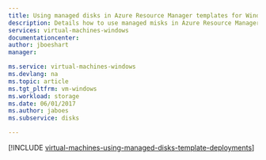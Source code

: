 ```yaml
---
title: Using managed disks in Azure Resource Manager templates for Windows VMs | Microsoft Docs
description: Details how to use managed misks in Azure Resource Manager templates for Windows VMs
services: virtual-machines-windows
documentationcenter:
author: jboeshart
manager: 

ms.service: virtual-machines-windows
ms.devlang: na
ms.topic: article
ms.tgt_pltfrm: vm-windows
ms.workload: storage
ms.date: 06/01/2017
ms.author: jaboes
ms.subservice: disks

---
```

[!INCLUDE [virtual-machines-using-managed-disks-template-deployments](../../../includes/virtual-machines-using-managed-disks-template-deployments.md)]
